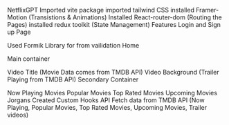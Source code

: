 NetflixGPT
Imported vite package
imported tailwind CSS
installed Framer-Motion (Transistions & Animations)
Installed React-router-dom (Routing the Pages)
installed redux toolkit (State Management)
Features
Login and Sign up Page

Used Formik Library for from vailidation
Home

Main container

Video Title (Movie Data comes from TMDB API)
Video Background (Trailer Playing from TMDB API)
Secondary Container

Now Playing Movies
Popular Movies
Top Rated Movies
Upcoming Movies
Jorgans
Created Custom Hooks
API
Fetch data from TMDB API (Now Playing, Popular Movies, Top Rated Movies, Upcoming Movies, Trailer videos)
